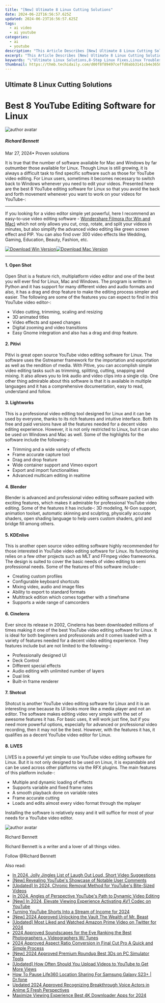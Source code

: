 ```yaml
---
title: "[New] Ultimate 8 Linux Cutting Solutions"
date: 2024-06-22T16:56:57.625Z
updated: 2024-06-23T16:56:57.625Z
tags:
  - ai video
  - ai youtube
categories:
  - ai
  - youtube
description: "This Article Describes [New] Ultimate 8 Linux Cutting Solutions"
excerpt: "This Article Describes [New] Ultimate 8 Linux Cutting Solutions"
keywords: "\"Ultimate Linux Solutions,8-Step Linux Fixes,Linux Troubleshooting Tips,Linux Performance Boosters,Efficient Linux Tools,Linux Optimization Guide,Linux System Repair\""
thumbnail: https://thmb.techidaily.com/d00f8f89497ceffd0abb3141cb4e3658817be8d659619b87570cab49fe038d18.jpg
---
```


## Ultimate 8 Linux Cutting Solutions

# Best 8 YouTube Editing Software for Linux

![author avatar](https://images.wondershare.com/filmora/article-images/richard-bennett.jpg)

##### Richard Bennett

 Mar 27, 2024• Proven solutions

 It is true that the number of software available for Mac and Windows by far outnumber those available for Linux. Though Linux is still growing, it is always a difficult task to find specific software such as those for YouTube video editing. For Linux users, sometimes it becomes necessary to switch back to Windows whenever you need to edit your videos. Presented here are the best 8 YouTube editing software for Linux so that you avoid the back and forth movement whenever you want to work on your videos for YouTube-:

---

 If you looking for a video editor simple yet powerful, here I recommend an easy-to-use video editing software - [Wondershare Filmora (for Win and Mac)](https://tools.techidaily.com/wondershare/filmora/download/) which not only allows you cut, crop, rotate, and split your videos in minutes, but also simplify the advanced video editing like green screen effect and PIP. You can also find over 300 video effects like Wedding, Gaming, Education, Beauty, Fashion, etc.

[![Download Win Version](https://images.wondershare.com/filmora/guide/download-btn-win.jpg)](https://tools.techidaily.com/wondershare/filmora/download/)[![Download Mac Version](https://images.wondershare.com/filmora/guide/download-btn-mac.jpg)](https://tools.techidaily.com/wondershare/filmora/download/)

---

#### 1\.  Open Shot

 Open Shot is a feature rich, multiplatform video editor and one of the best you will ever find for Linux, Mac and Windows. The program is written in Python and it has support for many different video and audio formats and also, it has a drag and drop feature to make the editing process simpler and easier. The following are some of the features you can expect to find in this YouTube video editor-:

* Video cutting, trimming, scaling and resizing
* 3D animated titles
* Video effects and speed changes
* Digital zooming and video transitions
* Easy Gnome integration and also has a drag and drop feature.

#### 2\.  Pitivi

 Pitivi is great open source YouTube video editing software for Linux. The software uses the Gstreamer framework for the importation and exportation as well as the rendition of media. With Pitive, you can accomplish simple video editing tasks such as trimming, splitting, cutting, snapping and mixing. It also allows you to link audio and video clips into a single clip. One other thing admirable about this software is that it is available in multiple languages and it has a comprehensive documentation, easy to read, understand and follow.

#### 3\.  Lightworks

 This is a professional video editing tool designed for Linux and it can be used by everyone, thanks to its rich features and intuitive interface. Both its free and paid versions have all the features needed for a decent video editing experience. However, it is not only restricted to Linux, but it can also be used on Windows and Mac as well. Some of the highlights for the software include the following-:

* Trimming and a wide variety of effects
* Frame accurate capture tool
* Drag and drop feature
* Wide container support and Vimeo export
* Export and import functionalities
* Advanced multicam editing in realtime

#### 4\.  Blender

 Blender is advanced and professional video editing software packed with exciting features, which makes it admirable for professional YouTube video editing. Some of the features it has include-: 3D modeling, N-Gon support, animation toolset, automatic skinning and sculpting, physically accurate shaders, open shading language to help users custom shaders, grid and bridge fill among others.

#### 5\.  KDEnlive

 This is another open source video editing software highly recommended for those interested in YouTube video editing software for Linux. Its functioning relies on a few other projects such as MLT and FFmpeg video frameworks. The design is suited to cover the basic needs of video editing to semi professional needs. Some of the features of this software include-:

* Creating custom profiles
* Configurable keyboard shortcuts
* Mixing video, audio and image files
* Ability to export to standard formats
* Multitrack edition which comes together with a timeframe
* Supports a wide range of camcorders

#### 6\.  Cinelerra

 Ever since its release in 2002, Cinelerra has been downloaded millions of times making it one of the best YouTube video editing software for Linux. It is ideal for both beginners and professionals and it comes loaded with a variety of features needed for a decent video editing experience. They features include but are not limited to the following-:

* Professionally designed UI
* Deck Control
* Different special effects
* Audio editing with unlimited number of layers
* Dual link
* Built-in frame renderer

#### 7\.  Shotcut

 Shotcut is another YouTube video editing software for Linux and it is an interesting one because its UI looks more like a media player and not an editor. The software makes editing video very simple with the set of awesome features it has. For basic uses, it will work just fine, but if you need more powerful options, especially for advanced or professional video recording, then it may not be the best. However, with the features it has, it qualifies as a decent YouTube video editor for Linux.

#### 8. LiVES

 LiVES is a powerful yet simple to use YouTube video editing software for Linux. But it is not only designed to be used on Linux, it is expandable and can be used across other platforms via the RFX plugins. The main features of this platform include-:

* Multiple and dynamic loading of effects
* Supports variable and fixed frame rates
* A smooth playback done on variable rates
* Frame accurate cutting
* Loads and edits almost every video format through the mplayer

 Installing the software is relatively easy and it will suffice for most of your needs for a YouTube video editor.

![author avatar](https://images.wondershare.com/filmora/article-images/richard-bennett.jpg)

Richard Bennett

Richard Bennett is a writer and a lover of all things video.

Follow @Richard Bennett


<ins class="adsbygoogle"
     style="display:block"
     data-ad-format="autorelaxed"
     data-ad-client="ca-pub-7571918770474297"
     data-ad-slot="1223367746"></ins>



<ins class="adsbygoogle"
     style="display:block"
     data-ad-client="ca-pub-7571918770474297"
     data-ad-slot="8358498916"
     data-ad-format="auto"
     data-full-width-responsive="true"></ins>

<span class="atpl-alsoreadstyle">Also read:</span>
<div><ul>
<li><a href="https://youtube-sure.techidaily.com/24-jolly-jingles-list-of-laugh-out-loud-short-video-suggestions/"><u>In 2024, Jolly Jingles  List of Laugh Out Loud, Short Video Suggestions</u></a></li>
<li><a href="https://youtube-sure.techidaily.com/evealing-youtubes-showcase-of-notable-user-comments/"><u>[New] Revealing YouTube's Showcase of Notable User Comments</u></a></li>
<li><a href="https://youtube-sure.techidaily.com/ed-in-2024-chronic-removal-method-for-youtubes-bite-sized-videos/"><u>[Updated] In 2024, Chronic Removal Method for YouTube's Bite-Sized Videos</u></a></li>
<li><a href="https://youtube-sure.techidaily.com/24-angles-of-perspective-youtubes-path-to-dynamic-video-editing/"><u>In 2024, Angles of Perspective  YouTube's Path to Dynamic Video Editing</u></a></li>
<li><a href="https://youtube-sure.techidaily.com/n-2024-elevate-viewing-experience-activating-av1-codec-on-youtube/"><u>[New] In 2024, Elevate Viewing Experience  Activating AV1 Codec on YouTube</u></a></li>
<li><a href="https://youtube-sure.techidaily.com/ng-youtube-shorts-into-a-stream-of-income-for-2024/"><u>Turning YouTube Shorts Into a Stream of Income for 2024</u></a></li>
<li><a href="https://youtube-sure.techidaily.com/024-approved-unlocking-the-vault-the-wealth-of-mr-beast/"><u>[New] 2024 Approved  Unlocking the Vault  The Wealth of Mr. Beast</u></a></li>
<li><a href="https://twitter-clips.techidaily.com/updated-most-liked-and-watched-amazon-prime-video-on-twitter-for-2024/"><u>[Updated] Most Liked and Watched Amazon Prime Video on Twitter for 2024</u></a></li>
<li><a href="https://extra-approaches.techidaily.com/2024-approved-soundscapes-for-the-eye-ranking-the-best-photographers-plus-videographers-w-tunes/"><u>2024 Approved  Soundscapes for the Eye  Ranking the Best Photographers + Videographers W/ Tunes</u></a></li>
<li><a href="https://video-ai-editor.techidaily.com/2024-approved-aspect-ratio-conversion-in-final-cut-pro-a-quick-and-simple-process/"><u>2024 Approved Aspect Ratio Conversion in Final Cut Pro A Quick and Simple Process</u></a></li>
<li><a href="https://remote-screen-capture.techidaily.com/new-2024-approved-premium-roundup-best-3ds-on-pc-simulator-tools/"><u>[New] 2024 Approved  Premium Roundup  Best 3Ds on PC Simulator Tools</u></a></li>
<li><a href="https://facebook-record-videos.techidaily.com/updated-how-often-should-you-upload-videos-to-youtube-to-get-more-views/"><u>[Updated] How Often Should You Upload Videos to YouTube to Get More Views</u></a></li>
<li><a href="https://location-social.techidaily.com/how-to-pause-life360-location-sharing-for-samsung-galaxy-s23plus-drfone-by-drfone-virtual-android/"><u>How To Pause Life360 Location Sharing For Samsung Galaxy S23+ | Dr.fone</u></a></li>
<li><a href="https://sound-optimizing.techidaily.com/updated-2024-approved-recognizing-breakthrough-voice-actors-in-anime-s-fresh-perspectives/"><u>Updated 2024 Approved Recognizing Breakthrough Voice Actors in Anime S Fresh Perspectives</u></a></li>
<li><a href="https://extra-guidance.techidaily.com/maximize-viewing-experience-best-4k-downloader-apps-for-2024/"><u>Maximize Viewing Experience  Best 4K Downloader Apps for 2024</u></a></li>
</ul></div>

